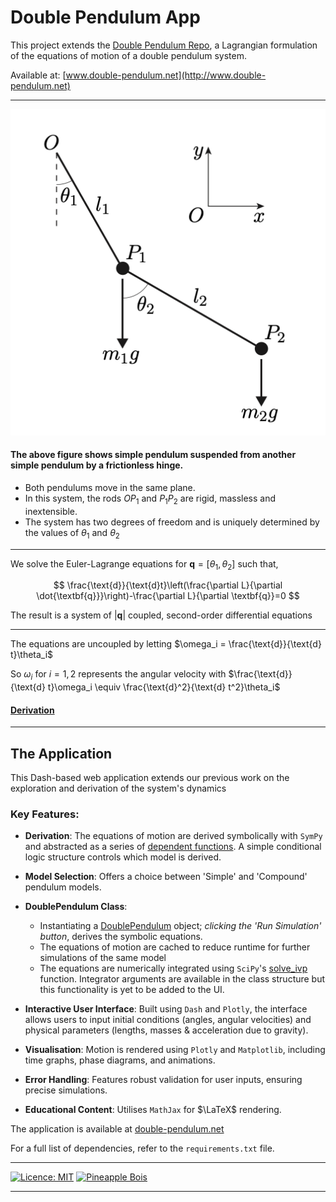 # Double Pendulum App

This project extends the [Double Pendulum Repo](https://github.com/pineapple-bois/Double_Pendulum), a Lagrangian formulation of the equations of motion of a double pendulum system. 

Available at:
[www.double-pendulum.net](http://www.double-pendulum.net)

----

![img](assets/Double_Pendulum.png)

#### The above figure shows simple pendulum suspended from another simple pendulum by a frictionless hinge. 
- Both pendulums move in the same plane. 
- In this system, the rods $OP_1$ and $P_1P_2$ are rigid, massless and inextensible.
- The system has two degrees of freedom and is uniquely determined by the values of $\theta_1$ and $\theta_2$

----

We solve the Euler-Lagrange equations for $\textbf{q} = [\theta_1, \theta_2]$ such that, 

$$
\frac{\text{d}}{\text{d}t}\left(\frac{\partial L}{\partial \dot{\textbf{q}}}\right)-\frac{\partial L}{\partial \textbf{q}}=0
$$

The result is a system of $|\textbf{q}|$ coupled, second-order differential equations

----

The equations are uncoupled by letting $\omega_i = \frac{\text{d}}{\text{d} t}\theta_i$

So $\omega_i$ for $i=1,2$ represents the angular velocity with $\frac{\text{d}}{\text{d} t}\omega_i \equiv \frac{\text{d}^2}{\text{d} t^2}\theta_i$

#### [Derivation](https://github.com/pineapple-bois/Double_Pendulum/blob/master/Derivation.ipynb)

----

## The Application

This Dash-based web application extends our previous work on the exploration and derivation of the system's dynamics

### Key Features:

- **Derivation**: The equations of motion are derived symbolically with `SymPy` and abstracted as a series of [dependent functions](https://github.com/pineapple-bois/Double_Pendulum_App/blob/main/Functions.py). A simple conditional logic structure controls which model is derived.
- **Model Selection**: Offers a choice between 'Simple' and 'Compound' pendulum models.
- **DoublePendulum Class**: 
    - Instantiating a [DoublePendulum](https://github.com/pineapple-bois/Double_Pendulum_App/blob/main/DoublePendulum.py) object; *clicking the 'Run Simulation' button*, derives the symbolic equations.
    - The equations of motion are cached to reduce runtime for further simulations of the same model
    - The equations are numerically integrated using `SciPy`'s [solve_ivp](https://docs.scipy.org/doc/scipy/reference/generated/scipy.integrate.solve_ivp.html) function. Integrator arguments are available in the class structure but this functionality is yet to be added to the UI.
- **Interactive User Interface**: Built using `Dash` and `Plotly`, the interface allows users to input initial conditions (angles, angular velocities) and physical parameters (lengths, masses & acceleration due to gravity).

- **Visualisation**: Motion is rendered using `Plotly` and `Matplotlib`, including time graphs, phase diagrams, and animations.
- **Error Handling**: Features robust validation for user inputs, ensuring precise simulations.
- **Educational Content**: Utilises `MathJax` for $\LaTeX$ rendering.

The application is available at [double-pendulum.net](http://www.double-pendulum.net)

For a full list of dependencies, refer to the `requirements.txt` file.

----

[![Licence: MIT](https://img.shields.io/badge/Licence-MIT-yellow.svg)](LICENSE.md) [![Pineapple Bois](https://img.shields.io/badge/Website-Pineapple_Bois-5087B2.svg?style=flat&logo=telegram)](https://pineapple-bois.github.io)

----
